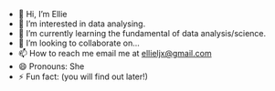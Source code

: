 - 👋 Hi, I’m Ellie
- 👀 I’m interested in data analysing.
- 🌱 I’m currently learning the fundamental of data analysis/science.
- 💞️ I’m looking to collaborate on... 
- 📫 How to reach me email me at ellieljx@gmail.com
- 😄 Pronouns: She
- ⚡ Fun fact: (you will find out later!)

<!---
Hereforlearnin/Hereforlearnin is a ✨ special ✨ repository because its `README.md` (this file) appears on your GitHub profile.
You can click the Preview link to take a look at your changes.
--->
